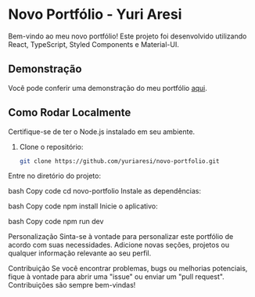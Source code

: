 # Novo Portfólio - Yuri Aresi

Bem-vindo ao meu novo portfólio! Este projeto foi desenvolvido utilizando React, TypeScript, Styled Components e Material-UI.

## Demonstração

Você pode conferir uma demonstração do meu portfólio [aqui](https://yuri-portfolio-rho.vercel.app).

## Como Rodar Localmente

Certifique-se de ter o Node.js instalado em seu ambiente.

1. Clone o repositório:

   ```bash
   git clone https://github.com/yuriaresi/novo-portfolio.git
Entre no diretório do projeto:

bash
Copy code
cd novo-portfolio
Instale as dependências:

bash
Copy code
npm install
Inicie o aplicativo:

bash
Copy code
npm run dev

Personalização
Sinta-se à vontade para personalizar este portfólio de acordo com suas necessidades. Adicione novas seções, projetos ou qualquer informação relevante ao seu perfil.

Contribuição
Se você encontrar problemas, bugs ou melhorias potenciais, fique à vontade para abrir uma "issue" ou enviar um "pull request". Contribuições são sempre bem-vindas!